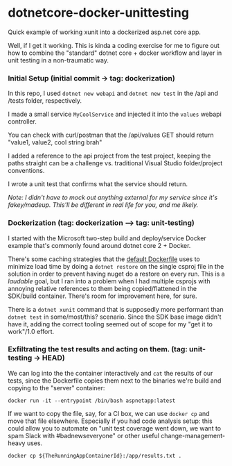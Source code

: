 # dotnetcore-docker-unittesting
Quick example of working xunit into a dockerized asp.net core app. 

Well, if I get it working. This is kinda a coding exercise for me to figure out how to combine the "standard" dotnet core + docker workflow and layer in unit testing in a non-traumatic way.

### Initial Setup (initial commit -> tag: dockerization)

In this repo, I used `dotnet new webapi` and `dotnet new test` in the /api and /tests folder, respectively.

I made a small service `MyCoolService` and injected it into the `values` webapi controller.

You can check with curl/postman that the /api/values GET should return "value1, value2, cool string brah"

I added a reference to the api project from the test project, keeping the paths straight can be a challenge vs. traditional Visual Studio folder/project conventions.

I wrote a unit test that confirms what the service should return.

_Note: I didn't have to mock out anything external for my service since it's fakey/madeup. This'll be different in real life for you, and me likely._


### Dockerization (tag: dockerization --> tag: unit-testing)

I started with the Microsoft two-step build and deploy/service Docker example that's commonly found around dotnet core 2 + Docker.

There's some caching strategies that the [default Dockerfile](https://docs.docker.com/engine/examples/dotnetcore/) uses to minimize load time by doing a `dotnet restore` on the single csproj file in the solution in order to prevent having nuget do a restore on every run. This is a *laudable* goal, but I ran into a problem when I had multiple csprojs with annoying relative references to them being copied/flattened in the SDK/build container. There's room for improvement here, for sure.

There is a `dotnet xunit` command that is supposedly more performant than `dotnet test` in some/most/this? scenario. Since the SDK base image didn't have it, adding the correct tooling seemed out of scope for my "get it to work"/1.0 effort.


### Exfiltrating the test results and acting on them. (tag: unit-testing -> HEAD)

We can log into the the container interactively and `cat` the results of our tests, since the Dockerfile copies them next to the binaries we're build and copying to the "server" container:

```docker run -it --entrypoint /bin/bash aspnetapp:latest```

If we want to copy the file, say, for a CI box, we can use `docker cp` and move that file elsewhere. Especially if you had code analysis setup: this could allow you to automate on "unit test coverage went down, we want to spam Slack with #badnewseveryone" or other useful change-management-heavy uses.

```docker cp ${TheRunningAppContainerId}:/app/results.txt .```
